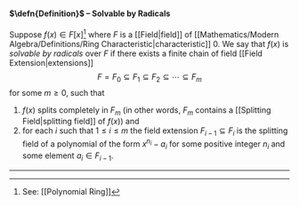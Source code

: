 #### $\defn{Definition}$ – Solvable by Radicals
Suppose $f(x) \in F[x]$[^1] where $F$ is a [[Field|field]] of [[Mathematics/Modern Algebra/Definitions/Ring Characteristic|characteristic]] $0$. We say that $f(x)$ is *solvable by radicals* over $F$ if there exists a finite chain of field [[Field Extension|extensions]] $$F = F_0 \subseteq F_1\subseteq F_2 \subseteq\cdots \subseteq F_m
$$ for some $m \geq 0$, such that 
1. $f(x)$ splits completely in $F_m$ (in other words, $F_m$ contains a [[Splitting Field|splitting field]] of $f(x)$) and 
2. for each $i$ such that $1 \leq i \leq m$ the field extension $F_{i-1} \subseteq F_{i}$ is the splitting field of a polynomial of the form $x^{n_i} - a_i$ for some positive integer $n_i$ and some element $a_i \in F_{i-1}$.
***

[^1]: See: [[Polynomial Ring]]